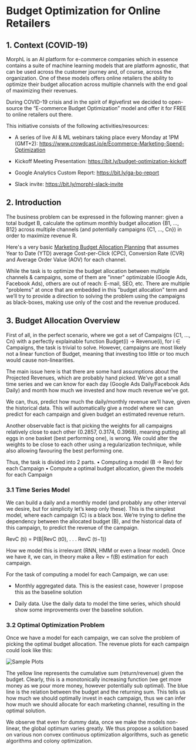# Budget Optimization for Online Retailers

## 1. Context (COVID-19)
MorphL is an AI platform for e-commerce companies which in essence contains a suite of machine learning models that are platform agnostic, that can be used across the customer journey and, of course, across the organization. One of these models offers online retailers the ability to optimize their budget allocation across multiple channels with the end goal of maximizing their revenues. 

During COVID-19 crisis and in the spirit of #givefirst we decided to open-source the “E-commerce Budget Optimization” model and offer it for FREE to online retailers out there.

This initiative consists of the following activities/resources:

* A series of live AI & ML webinars taking place every Monday at 1PM (GMT+2): https://www.crowdcast.io/e/Ecommerce-Marketing-Spend-Optimization

* Kickoff Meeting Presentation: https://bit.ly/budget-optimization-kickoff

* Google Analytics Custom Report: https://bit.ly/ga-bo-report

* Slack invite: https://bit.ly/morphl-slack-invite


## 2. Introduction 

The business problem can be expressed in the following manner: given a total budget B, calculate the optimum monthly budget  allocation {B1, ..., B12} across multiple channels (and potentially campaigns {C1, ..., Cn}) in order to maximize revenue R.

Here's a very basic [Marketing Budget Allocation Planning](https://bit.ly/marketing-budget-allocation) that assumes Year to Date (YTD) average Cost-per-Click (CPC), Conversion Rate (CVR) and Average Order Value (AOV) for each channel.

While the task is to optimize the budget allocation between multiple channels & campaigns, some of them are "inner" optimizable (Google Ads, Facebook Ads), others are out of reach: E-mail, SEO, etc. There are multiple "problems" at once that are embedded in this "budget allocation" term and we’ll try to provide a direction to solving the problem using the campaigns as black-boxes, making use only of the cost and the revenue produced.

## 3. Budget Allocation Overview

First of all, in the perfect scenario, where we got a set of Campaigns {C1, ..., Cn} with a perfectly
explainable function Budget(i) → Revenue(i), for i ∈ Campaigns, the task is trivial to solve. However, campaigns are most likely not a linear function of Budget, meaning that investing too
little or too much would cause non-linearities.

The main issue here is that there are some hard assumptions about the Projected Revenues,
which are probably hand picked. We’ve got a small time series and we can know for
each day (Google Ads Daily/Facebook Ads Daily) and month how much we invested and how much revenue we've got. 

We can, thus, predict how much the daily/monthly revenue we'll have, given the historical data. This will automatically give a model where we can predict for each campaign and given budget an estimated revenue return.

Another observable fact is that picking the weights for all campaigns relatively close to each
other {0.2857, 0.3174, 0.3968}, meaning putting all eggs
in one basket (best performing one), is wrong. We could alter the weights to be close to each other
using a regularization technique, while also allowing favouring the best performing one.

Thus, the task is divided into 2 parts.
• Computing a model (B → Rev) for each Campaign
• Compute a optimal budget allocation, given the models for each Campaign

### 3.1 Time Series Model
We can build a daily and a monthly model (and probably any other interval we desire, but for
simplicity let’s keep only these). This is the simplest model, where each campaign (C) is a black box. We’re trying to define the dependency between the allocated budget (B), and the historical data of this campaign, to predict
the revenue of the campaign.

RevC (ti) = P(B|RevC (t0), . . . RevC (ti−1))

How we model this is irrelevant (RNN, HMM or even a linear model). Once we have it, we can, in
theory make a Rev = f(B) estimation for each campaign.

For the task of computing a model for each Campaign, we can use:

* Monthly aggregated data. This is the easiest case, however I propose this as the baseline
solution

* Daily data. Use the daily data to model the time series, which should show some improvements
over the baseline solution. 

### 3.2 Optimal Optimization Problem
Once we have a model for each campaign, we can solve the problem of picking the optimal budget allocation. The revenue plots for each campaign could look like this:

![Sample Plots](https://raw.githubusercontent.com/Morphl-AI/Ecommerce-Marketing-Spend-Optimization/master/Images/sample-plots.png)

The yellow line represents the cumulative sum (return/revenue) given the budget. Clearly, this is a monotonically increasing
function (we get more money as we pour more money, however potentially sub optimal). The blue
line is the relation between the budget and the returning sum. This tells us how much
we should optimally invest in each campaign, thus we can infer how much we should allocate
for each marketing channel, resulting in the optimal solution.

We observe that even for dummy data, once we make the models non-linear, the global optimum
varies greatly. We thus propose a solution based on various non convex continuous
optimization algorithms, such as genetic algorithms and colony optimization.


